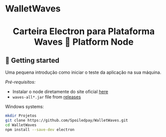 # WalletWaves


<h1 align="center"> Carteira Electron para Plataforma Waves 🔷 Platform Node</h1>

## 🚀️ Getting started

Uma pequena introdução como iniciar o teste da aplicação na sua máquina. 

*Pré-requisitos:*
- Instalar o node diretamente do site oficial [here](https://nodejs.org/en/download/)
- `waves-all*.jar` file from [releases](https://github.com/wavesplatform/Waves/releases) 


Windows systems:
```bash
mkdir Projetos
git clone https://github.com/Spoiledpay/WalletWaves.git
cd WalletWaves
npm install --save-dev electron
